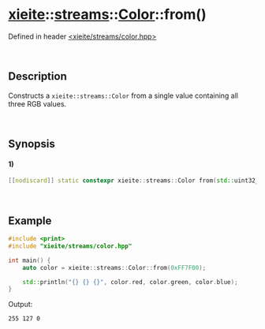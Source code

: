 # [xieite](../../../../../xieite.md)\:\:[streams](../../../../../streams.md)\:\:[Color](../../../color.md)\:\:from\(\)
Defined in header [<xieite/streams/color.hpp>](../../../../../../include/xieite/streams/color.hpp)

&nbsp;

## Description
Constructs a `xieite::streams::Color` from a single value containing all three RGB values.

&nbsp;

## Synopsis
#### 1)
```cpp
[[nodiscard]] static constexpr xieite::streams::Color from(std::uint32_t value) noexcept;
```

&nbsp;

## Example
```cpp
#include <print>
#include "xieite/streams/color.hpp"

int main() {
    auto color = xieite::streams::Color::from(0xFF7F00);

    std::println("{} {} {}", color.red, color.green, color.blue);
}
```
Output:
```
255 127 0
```
